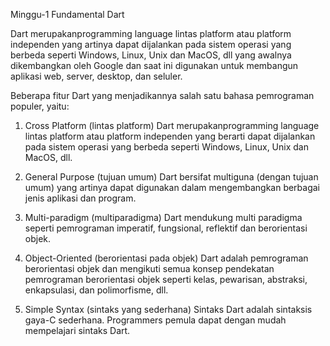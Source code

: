 Minggu-1
Fundamental Dart


Dart merupakanprogramming language lintas platform atau platform independen yang artinya dapat dijalankan pada sistem operasi yang berbeda seperti Windows, Linux, Unix dan MacOS, dll yang awalnya dikembangkan oleh Google dan saat ini digunakan untuk membangun aplikasi web, server, desktop, dan seluler.

Beberapa fitur Dart yang menjadikannya salah satu bahasa pemrograman populer, yaitu:

1. Cross Platform (lintas platform)
Dart merupakanprogramming language lintas platform atau platform independen yang berarti dapat dijalankan pada sistem operasi yang berbeda seperti Windows, Linux, Unix dan MacOS, dll.

2. General Purpose (tujuan umum)
Dart bersifat multiguna (dengan tujuan umum) yang artinya dapat digunakan dalam mengembangkan berbagai jenis aplikasi dan program.

3. Multi-paradigm (multiparadigma)
Dart mendukung multi paradigma seperti pemrograman imperatif, fungsional, reflektif dan berorientasi objek.

4. Object-Oriented (berorientasi pada objek)
Dart adalah pemrograman berorientasi objek dan mengikuti semua konsep pendekatan pemrograman berorientasi objek seperti kelas, pewarisan, abstraksi, enkapsulasi, dan polimorfisme, dll.

5. Simple Syntax (sintaks yang sederhana)
Sintaks Dart adalah sintaksis gaya-C sederhana. Programmers pemula dapat dengan mudah mempelajari sintaks Dart.
